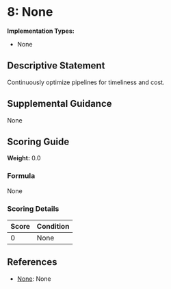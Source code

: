 # 8: None

**Implementation Types:**
- None

## Descriptive Statement

Continuously optimize pipelines for timeliness and cost.

## Supplemental Guidance

None

## Scoring Guide

**Weight:** 0.0

### Formula

None

### Scoring Details

| Score | Condition |
| ----- | --------- |
| 0 | None |

## References

- [None](None): None

